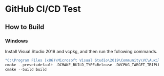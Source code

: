 # GitHub CI/CD Test

## How to Build

### Windows

Install Visual Studio 2019 and vcpkg, and then run the following commands.

```powershell
"C:\Program Files (x86)\Microsoft Visual Studio\2019\Community\VC\Auxiliary\Build\vcvars64.bat"  # x64 Native Tools Command Prompt for VS 2019
cmake --preset=default -DCMAKE_BUILD_TYPE=Release -DVCPKG_TARGET_TRIPLET=x64-windows-static-md
cmake --build build
```
